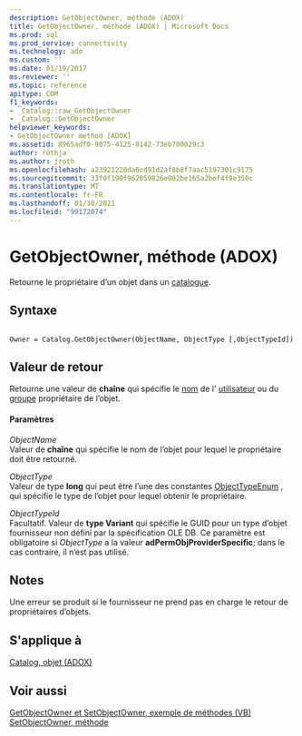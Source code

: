 ```yaml
---
description: GetObjectOwner, méthode (ADOX)
title: GetObjectOwner, méthode (ADOX) | Microsoft Docs
ms.prod: sql
ms.prod_service: connectivity
ms.technology: ado
ms.custom: ''
ms.date: 01/19/2017
ms.reviewer: ''
ms.topic: reference
apitype: COM
f1_keywords:
- _Catalog::raw_GetObjectOwner
- _Catalog::GetObjectOwner
helpviewer_keywords:
- GetObjectOwner method [ADOX]
ms.assetid: 8965adf0-9075-4125-8142-73eb700029c3
author: rothja
ms.author: jroth
ms.openlocfilehash: a23921220da6cd91d2af8b8f7aac5197301c9175
ms.sourcegitcommit: 33f0f190f962059826e002be165a2bef4f9e350c
ms.translationtype: MT
ms.contentlocale: fr-FR
ms.lasthandoff: 01/30/2021
ms.locfileid: "99172074"
---
```

# <a name="getobjectowner-method-adox"></a>GetObjectOwner, méthode (ADOX)
Retourne le propriétaire d’un objet dans un [catalogue](./catalog-object-adox.md).  
  
## <a name="syntax"></a>Syntaxe  
  
```  
  
Owner = Catalog.GetObjectOwner(ObjectName, ObjectType [,ObjectTypeId])  
```  
  
## <a name="return-value"></a>Valeur de retour  
 Retourne une valeur de **chaîne** qui spécifie le [nom](./name-property-adox.md) de l' [utilisateur](./user-object-adox.md) ou du [groupe](./group-object-adox.md) propriétaire de l’objet.  
  
#### <a name="parameters"></a>Paramètres  
 *ObjectName*  
 Valeur de **chaîne** qui spécifie le nom de l’objet pour lequel le propriétaire doit être retourné.  
  
 *ObjectType*  
 Valeur de type **long** qui peut être l’une des constantes [ObjectTypeEnum](./objecttypeenum.md) , qui spécifie le type de l’objet pour lequel obtenir le propriétaire.  
  
 *ObjectTypeId*  
 Facultatif. Valeur de **type Variant** qui spécifie le GUID pour un type d’objet fournisseur non défini par la spécification OLE DB. Ce paramètre est obligatoire si *ObjectType* a la valeur **adPermObjProviderSpecific**; dans le cas contraire, il n’est pas utilisé.  
  
## <a name="remarks"></a>Notes  
 Une erreur se produit si le fournisseur ne prend pas en charge le retour de propriétaires d’objets.  
  
## <a name="applies-to"></a>S'applique à  
 [Catalog, objet (ADOX)](./catalog-object-adox.md)  
  
## <a name="see-also"></a>Voir aussi  
 [GetObjectOwner et SetObjectOwner, exemple de méthodes (VB)](./getobjectowner-and-setobjectowner-methods-example-vb.md)   
 [SetObjectOwner, méthode](./setobjectowner-method.md)